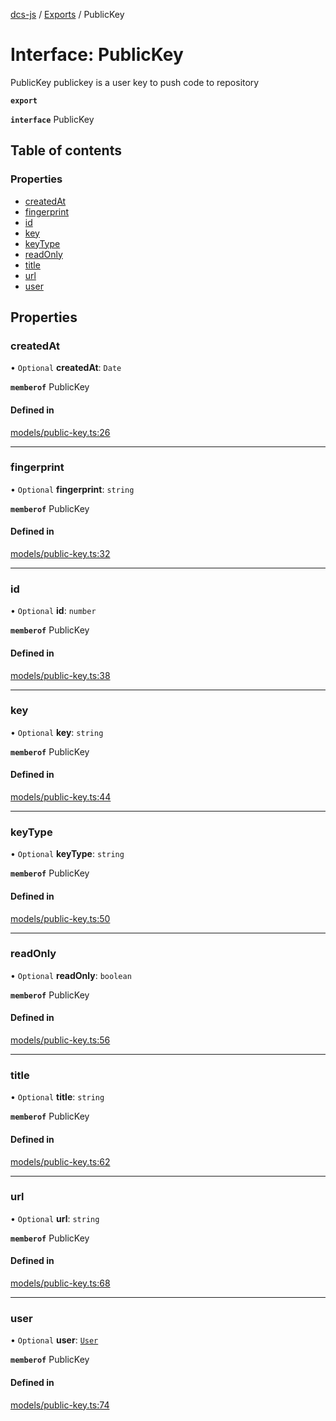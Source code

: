 [dcs-js](../README.md) / [Exports](../modules.md) / PublicKey

# Interface: PublicKey

PublicKey publickey is a user key to push code to repository

**`export`**

**`interface`** PublicKey

## Table of contents

### Properties

- [createdAt](PublicKey.md#createdat)
- [fingerprint](PublicKey.md#fingerprint)
- [id](PublicKey.md#id)
- [key](PublicKey.md#key)
- [keyType](PublicKey.md#keytype)
- [readOnly](PublicKey.md#readonly)
- [title](PublicKey.md#title)
- [url](PublicKey.md#url)
- [user](PublicKey.md#user)

## Properties

### <a id="createdat" name="createdat"></a> createdAt

• `Optional` **createdAt**: `Date`

**`memberof`** PublicKey

#### Defined in

[models/public-key.ts:26](https://github.com/unfoldingWord/dcs-js/blob/c677a54/models/public-key.ts#L26)

___

### <a id="fingerprint" name="fingerprint"></a> fingerprint

• `Optional` **fingerprint**: `string`

**`memberof`** PublicKey

#### Defined in

[models/public-key.ts:32](https://github.com/unfoldingWord/dcs-js/blob/c677a54/models/public-key.ts#L32)

___

### <a id="id" name="id"></a> id

• `Optional` **id**: `number`

**`memberof`** PublicKey

#### Defined in

[models/public-key.ts:38](https://github.com/unfoldingWord/dcs-js/blob/c677a54/models/public-key.ts#L38)

___

### <a id="key" name="key"></a> key

• `Optional` **key**: `string`

**`memberof`** PublicKey

#### Defined in

[models/public-key.ts:44](https://github.com/unfoldingWord/dcs-js/blob/c677a54/models/public-key.ts#L44)

___

### <a id="keytype" name="keytype"></a> keyType

• `Optional` **keyType**: `string`

**`memberof`** PublicKey

#### Defined in

[models/public-key.ts:50](https://github.com/unfoldingWord/dcs-js/blob/c677a54/models/public-key.ts#L50)

___

### <a id="readonly" name="readonly"></a> readOnly

• `Optional` **readOnly**: `boolean`

**`memberof`** PublicKey

#### Defined in

[models/public-key.ts:56](https://github.com/unfoldingWord/dcs-js/blob/c677a54/models/public-key.ts#L56)

___

### <a id="title" name="title"></a> title

• `Optional` **title**: `string`

**`memberof`** PublicKey

#### Defined in

[models/public-key.ts:62](https://github.com/unfoldingWord/dcs-js/blob/c677a54/models/public-key.ts#L62)

___

### <a id="url" name="url"></a> url

• `Optional` **url**: `string`

**`memberof`** PublicKey

#### Defined in

[models/public-key.ts:68](https://github.com/unfoldingWord/dcs-js/blob/c677a54/models/public-key.ts#L68)

___

### <a id="user" name="user"></a> user

• `Optional` **user**: [`User`](User.md)

**`memberof`** PublicKey

#### Defined in

[models/public-key.ts:74](https://github.com/unfoldingWord/dcs-js/blob/c677a54/models/public-key.ts#L74)
